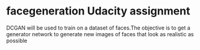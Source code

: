 # facegeneration Udacity assignment
DCGAN will be used to train on a dataset of faces.The objective is to get a generator network to generate new images of faces that look as realistic as possible
